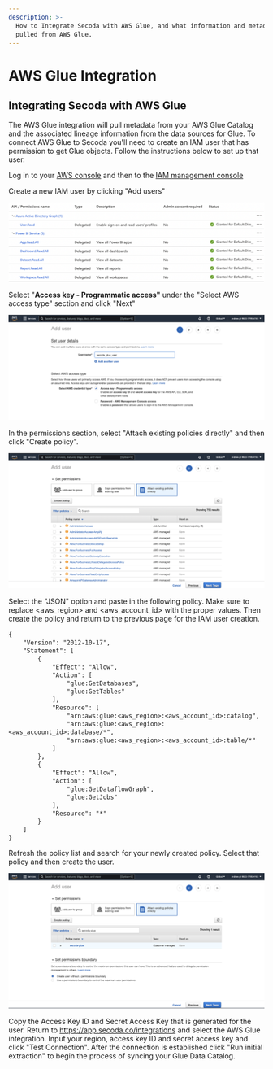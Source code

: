 ```yaml
---
description: >-
  How to Integrate Secoda with AWS Glue, and what information and metadata is
  pulled from AWS Glue.
---
```


# AWS Glue Integration

## Integrating Secoda with AWS Glue&#x20;

The AWS Glue integration will pull metadata from your AWS Glue Catalog and the associated lineage information from the data sources for Glue. To connect AWS Glue to Secoda you'll need to create an IAM user that has permission to get Glue objects. Follow the instructions below to set up that user.

Log in to your [AWS console](https://us-east-1.console.aws.amazon.com/console/home?region=us-east-1) and then to the [IAM management console](https://us-east-1.console.aws.amazon.com/iamv2/home?region=us-east-1#/home)

Create a new IAM user by clicking "Add users"

![](<../.gitbook/assets/image (3) (1).png>)

Select "**Access key - Programmatic access"** under the "Select AWS access type" section and click "Next"

![](<../.gitbook/assets/image (6) (2).png>)

In the permissions section, select "Attach existing policies directly" and then click "Create policy".

![](<../.gitbook/assets/image (8) (1).png>)

Select the "JSON" option and paste in the following policy. Make sure to replace \<aws\_region> and \<aws\_account\_id> with the proper values. Then create the policy and return to the previous page for the IAM user creation.

```
{
    "Version": "2012-10-17",
    "Statement": [
        {
            "Effect": "Allow",
            "Action": [
                "glue:GetDatabases",
                "glue:GetTables"
            ],
            "Resource": [
                "arn:aws:glue:<aws_region>:<aws_account_id>:catalog",
                "arn:aws:glue:<aws_region>:<aws_account_id>:database/*",
                "arn:aws:glue:<aws_region>:<aws_account_id>:table/*"
            ]
        },
        {
            "Effect": "Allow",
            "Action": [
                "glue:GetDataflowGraph",
                "glue:GetJobs"
            ],
            "Resource": "*"
        }
    ]
}
```

Refresh the policy list and search for your newly created policy. Select that policy and then create the user.&#x20;

![](<../.gitbook/assets/image (1) (1).png>)

Copy the Access Key ID and Secret Access Key that is generated for the user. Return to https://app.secoda.co/integrations and select the AWS Glue integration. Input your region, access key ID and secret access key and click "Test Connection". After the connection is established click "Run initial extraction" to begin the process of syncing your Glue Data Catalog.&#x20;
